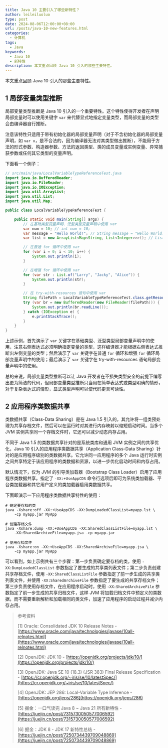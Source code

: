 ```yaml
---
title: Java 10 主要引入了哪些新特性？
author: leileiluoluo
type: post
date: 2024-08-06T12:00:00+08:00
url: /posts/java-10-new-features.html
categories:
  - 计算机
tags:
  - Java
keywords:
  - Java 10
  - 新特性
description: 本文重点回顾 Java 10 引入的那些主要特性。
---
```


本文重点回顾 Java 10 引入的那些主要特性。

## 1 局部变量类型推断

局部变量类型推断是 Java 10 引入的一个重要特性。这个特性使得开发者在声明局部变量时可以使用关键字 `var` 来代替显式地指定变量类型，而局部变量的类型会由编译器自行推断。

注意该特性只适用于带有初始化器的局部变量声明（对于不含初始化器的局部变量声明，如 `var x`，是不合法的，因为编译器无法对其类型做出推断），不能用于方法的形式参数、构造器参数、方法的返回类型、类的成员变量或实例变量、异常捕获参数或任何其它类型的变量声明。

下面看一个例子：

```java
// src/main/java/LocalVariableTypeReferenceTest.java
import java.io.BufferedReader;
import java.io.FileReader;
import java.io.IOException;
import java.util.ArrayList;
import java.util.List;
import java.util.Map;

public class LocalVariableTypeReferenceTest {

    public static void main(String[] args) {
        // 在基础类型变量声明、泛型类型变量声明中使用 var
        var num = 10; // int num = 10;
        var message = "Hello World!"; // String message = "Hello World!";
        var list = new ArrayList<Map<String, List<Integer>>>(); // List<Map<String, List<Integer>>> list = new ArrayList<>();

        // 在普通 for 循环中使用 var
        for (var i = 0; i < 10; i++) {
            System.out.println(i);
        }

        // 在增强 for 循环中使用 var
        for (var str : List.of("Larry", "Jacky", "Alice")) {
            System.out.println(str);
        }

        // 在 try-with-resources 语句中使用 var
        String filePath = LocalVariableTypeReferenceTest.class.getResource("test.txt").getPath();
        try (var br = new BufferedReader(new FileReader(filePath))) {
            System.out.println(br.readLine());
        } catch (IOException e) {
            e.printStackTrace();
        }
    }
}
```

上述示例，首先演示了 `var` 关键字在基础类型、泛型类型局部变量声明中的使用，注意右侧表达式必须明确指定变量的类型，这样编译器才能根据右侧表达式推断出左侧变量的类型；然后演示了 `var` 关键字在普通 `for` 循环和增强 `for` 循环局部变量声明中的使用；最后演示了 `var` 关键字在 try-with-resources 语句局部变量声明中的使用。

总的来说，局部变量类型推断可以让 Java 开发者在不损失类型安全的前提下编写出更为简洁的代码，但局部变量类型推断只当用在简单表达式或类型明确的情形，对于复杂表达式的情形，显式类型声明可以使代码更具可读性。

## 2 应用程序类数据共享

类数据共享（Class-Data Sharing）是在 Java 1.5 引入的，其允许将一组类预处理为共享存档文件，然后可以在运行时对其进行内存映射以缩短启动时间。当多个 JVM 实例共享同一个存档文件时，它还可以减少动态内存占用。

不同于 Java 1.5 的类数据共享针对的是系统类库和通用 JVM 实例之间的共享优化，Java 10 引入的应用程序类数据共享（Application Class-Data Sharing）针对的是应用程序级别的类数据共享。它允许同一应用程序的多个 Java 运行时实例之间共享特定于该应用程序的类数据和资源，以进一步优化启动时间和内存占用。

默认情况下，仅为 JVM 的引导类加载器（Bootstrap Class Loader）启用了应用程序类数据共享。指定了 `-XX:+UseAppCDS` 命令行选项后即可为系统类加载器、平台类加载器和其它用户定义的类加载器启用类数据共享。

下面即演示一下应用程序类数据共享特性的使用：

```shell
# 确定要存档的类
java -Xshare:off -XX:+UseAppCDS -XX:DumpLoadedClassList=myapp.lst \
    -cp myapp.jar MyApp

# 创建存档文件
java -Xshare:dump -XX:+UseAppCDS -XX:SharedClassListFile=myapp.lst \
    -XX:SharedArchiveFile=myapp.jsa -cp myapp.jar

# 使用存档文件
java -Xshare:on -XX:+UseAppCDS -XX:SharedArchiveFile=myapp.jsa \
    -cp myapp.jar MyApp
```

可以看到，如上示例共有三个步骤：第一步负责确定要存档的类，使用 `-XX:DumpLoadedClassList` 参数指定了要生成的共享类列表文件；第二步负责创建共享存档文件，使用 `-XX:SharedClassListFile` 参数指定了前一步生成的共享类列表文件，并使用 `-XX:SharedArchiveFile` 参数指定了要生成的共享存档文件；第三步负责使用存档文件，在应用程序启动时，使用 `-XX:SharedArchiveFile` 参数指定了前一步生成的共享归档文件，这样 JVM 将加载归档文件中预定义的类数据，而不需要重新解析和加载相同的类文件，加速了应用程序的启动过程并减少内存占用。

> 参考资料
>
> [1] Oracle: Consolidated JDK 10 Release Notes - [https://www.oracle.com/java/technologies/javase/10all-relnotes.html](https://www.oracle.com/java/technologies/javase/10all-relnotes.html)
>
> [2] OpenJDK: JDK 10 - [https://openjdk.org/projects/jdk/10/](https://openjdk.org/projects/jdk/10/)
>
> [3] OpenJDK: Java SE 10 (18.3) (JSR 383) Final Release Specification - [https://cr.openjdk.org/~iris/se/10/latestSpec/](https://cr.openjdk.org/~iris/se/10/latestSpec/)
>
> [4] OpenJDK: JEP 286: Local-Variable Type Inference - [https://openjdk.org/jeps/286](https://openjdk.org/jeps/286)
>
> [5] 掘金：一口气读完 Java 8 ~ Java 21 所有新特性 - [https://juejin.cn/post/7315730050577006592](https://juejin.cn/post/7315730050577006592)
>
> [6] 掘金：JDK 8 - JDK 17 新特性总结 - [https://juejin.cn/post/7250734439709048869](https://juejin.cn/post/7250734439709048869)
